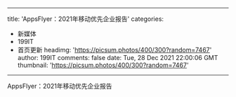 
---
title: 'AppsFlyer：2021年移动优先企业报告'
categories: 
 - 新媒体
 - 199IT
 - 首页更新
headimg: 'https://picsum.photos/400/300?random=7467'
author: 199IT
comments: false
date: Tue, 28 Dec 2021 22:00:06 GMT
thumbnail: 'https://picsum.photos/400/300?random=7467'
---

<div>   
AppsFlyer：2021年移动优先企业报告  
</div>
            